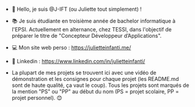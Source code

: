 - 👋 Hello, je suis @J-IFT (ou Juliette tout simplement) !

- 📚 Je suis étudiante en troisième année de bachelor informatique à l'EPSI. Actuellement en alternance, chez TESSI, dans l'objectif de préparer le titre de "Concepteur Développeur d’Applications".

- 💻 Mon site web perso : https://julietteinfanti.me/

- 📎 Linkedin : https://www.linkedin.com/in/julietteinfanti/

- La plupart de mes projets se trouvent ici avec une vidéo de démonstration et les consignes pour chaque projet (les README.md sont de haute qualité, ça vaut le coup). Tous les projets sont marqués de la mention "PS" ou "PP" au début du nom (PS = projet scolaire, PP = projet personnel). 😊
